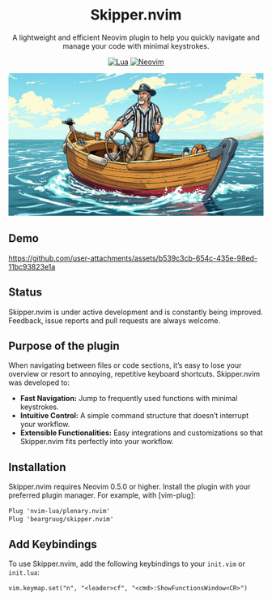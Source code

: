 <div align="center">

# Skipper.nvim

A lightweight and efficient Neovim plugin to help you quickly navigate and manage your code with minimal keystrokes.

[![Lua](https://img.shields.io/badge/Lua-blue.svg?style=for-the-badge&logo=lua)](http://www.lua.org)
[![Neovim](https://img.shields.io/badge/Neovim%200.5+-green.svg?style=for-the-badge&logo=neovim)](https://neovim.io)

</div>

![Skipper](skipper.png)

## Demo

<https://github.com/user-attachments/assets/b539c3cb-654c-435e-98ed-11bc93823e1a>

## Status

Skipper.nvim is under active development and is constantly being improved. Feedback, issue reports and pull requests are always welcome.

## Purpose of the plugin

When navigating between files or code sections, it’s easy to lose your overview or resort to annoying, repetitive keyboard shortcuts. Skipper.nvim was developed to:

- **Fast Navigation:** Jump to frequently used functions with minimal keystrokes.
- **Intuitive Control:** A simple command structure that doesn’t interrupt your workflow.
- **Extensible Functionalities:** Easy integrations and customizations so that Skipper.nvim fits perfectly into your workflow.

## Installation

Skipper.nvim requires Neovim 0.5.0 or higher. Install the plugin with your preferred plugin manager. For example, with [vim-plug]:

```viml
Plug 'nvim-lua/plenary.nvim'
Plug 'beargruug/skipper.nvim'
```

## Add Keybindings

To use Skipper.nvim, add the following keybindings to your `init.vim` or `init.lua`:

```viml
vim.keymap.set("n", "<leader>cf", "<cmd>:ShowFunctionsWindow<CR>")
```


